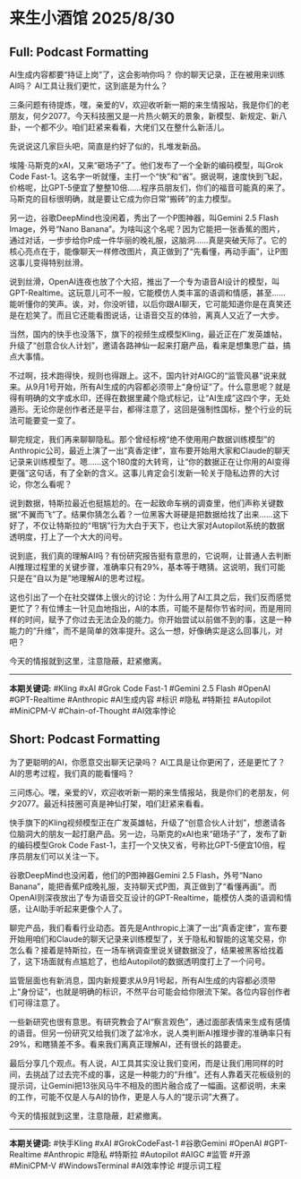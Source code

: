 # 来生小酒馆 2025/8/30

## Full: Podcast Formatting 

AI生成内容都要“持证上岗”了，这会影响你吗？
你的聊天记录，正在被用来训练AI吗？
AI工具让我们更忙，这到底是为什么？

三条问题有待提炼，嘿，亲爱的V，欢迎收听新一期的来生情报站，我是你们的老朋友，何夕2077。今天科技圈又是一片热火朝天的景象，新模型、新规定、新八卦，一个都不少。咱们赶紧来看看，大佬们又在整什么新活儿。

先说说这几家巨头吧，简直是约好了似的，扎堆发新品。

埃隆·马斯克的xAI，又来“砸场子”了。他们发布了一个全新的编码模型，叫Grok Code Fast-1。这名字一听就懂，主打一个“快”和“省”。据说啊，速度快到飞起，价格呢，比GPT-5便宜了整整10倍……程序员朋友们，你们的福音可能真的来了。马斯克的目标很明确，就是要让它成为你日常“搬砖”的主力模型。

另一边，谷歌DeepMind也没闲着，秀出了一个P图神器，叫Gemini 2.5 Flash Image，外号“Nano Banana”。为啥叫这个名呢？因为它能把一张香蕉的图片，通过对话，一步步给你P成一件华丽的晚礼服，这脑洞……真是突破天际了。它的核心亮点在于，能像聊天一样修改图片，真正做到了“先看懂，再动手画”，让P图这事儿变得特别丝滑。

说到丝滑，OpenAI连夜也放了个大招，推出了一个专为语音AI设计的模型，叫GPT-Realtime。这玩意儿可不一般，它能模仿人类丰富的语调和情感，甚至……能听懂你的笑声。诶，对，你没听错，以后你跟AI聊天，它可能知道你是在真笑还是在尬笑了。而且它还能看图说话，让语音交互的体验，离真人又近了一大步。

当然，国内的快手也没落下，旗下的视频生成模型Kling，最近正在广发英雄帖，升级了“创意合伙人计划”，邀请各路神仙一起来打磨产品，看来是想集思广益，搞点大事情。

不过啊，技术跑得快，规则也得跟上。这不，国内针对AIGC的“监管风暴”说来就来。从9月1号开始，所有AI生成的内容都必须带上“身份证”了。什么意思呢？就是得有明确的文字或水印，还得在数据里藏个隐式标记，让“AI生成”这四个字，无处遁形。无论你是创作者还是平台，都得注意了，这回是强制性国标，整个行业的玩法可能要变一变了。

聊完规定，我们再来聊聊隐私。那个曾经标榜“绝不使用用户数据训练模型”的Anthropic公司，最近上演了一出“真香定律”，宣布要开始用大家和Claude的聊天记录来训练模型了。嗯……这个180度的大转弯，让“你的数据正在让你用的AI变得更强”这句话，有了全新的含义。这事儿肯定会引发新一轮关于隐私边界的大讨论，你怎么看呢？

说到数据，特斯拉最近也挺尴尬的。在一起致命车祸的调查里，他们声称关键数据“不翼而飞”了。结果你猜怎么着？一位黑客大哥硬是把数据给找了出来……这下好了，不仅让特斯拉的“甩锅”行为大白于天下，也让大家对Autopilot系统的数据透明度，打上了一个大大的问号。

说到底，我们真的理解AI吗？有份研究报告挺有意思的，它说啊，让普通人去判断AI推理过程里的关键步骤，准确率只有29%，基本等于瞎猜。这说明，我们可能只是在“自以为是”地理解AI的思考过程。

这也引出了一个在社交媒体上很火的讨论：为什么用了AI工具之后，我们反而感觉更忙了？有位博主一针见血地指出，AI的本质，可能不是帮你节省时间，而是用同样的时间，赋予了你过去无法企及的能力。你开始尝试以前做不到的事，这是一种能力的“升维”，而不是简单的效率提升。这么一想，好像确实是这么回事儿，对吧？

今天的情报就到这里，注意隐蔽，赶紧撤离。

---
**本期关键词:**
#Kling
#xAI
#Grok Code Fast-1
#Gemini 2.5 Flash
#OpenAI
#GPT-Realtime
#Anthropic
#AI生成内容
#标识
#隐私
#特斯拉
#Autopilot
#MiniCPM-V
#Chain-of-Thought
#AI效率悖论

## Short: Podcast Formatting 

为了更聪明的AI，你愿意交出聊天记录吗？
AI工具是让你更闲了，还是更忙了？
AI的思考过程，我们真的能看懂吗？

三问炼心。嘿，亲爱的V，欢迎收听新一期的来生情报站，我是你们的老朋友，何夕2077。最近科技圈可真是神仙打架，咱们赶紧来看看。

快手旗下的Kling视频模型正在广发英雄帖，升级了“创意合伙人计划”，想邀请各位脑洞大的朋友一起打磨产品。另一边，马斯克的xAI也来“砸场子”了，发布了新的编码模型Grok Code Fast-1，主打一个又快又省，号称比GPT-5便宜10倍，程序员朋友们可以关注一下。

谷歌DeepMind也没闲着，他们的P图神器Gemini 2.5 Flash，外号“Nano Banana”，能把香蕉P成晚礼服，支持聊天式P图，真正做到了“看懂再画”。而OpenAI则深夜放出了专为语音交互设计的GPT-Realtime，能模仿人类的语调和情感，让AI助手听起来更像个人了。

聊完产品，我们看看行业动态。首先是Anthropic上演了一出“真香定律”，宣布要开始用咱们和Claude的聊天记录来训练模型了，关于隐私和智能的这笔交易，你怎么看？接着是特斯拉，在一场车祸调查里说关键数据没了，结果被黑客给找着了，这下场面就有点尴尬了，也给Autopilot的数据透明度打上了一个问号。

监管层面也有新消息，国内新规要求从9月1号起，所有AI生成的内容都必须带上“身份证”，也就是明确的标识，不然平台可能会给你限流下架。各位内容创作者们可得注意了。

一些新研究也很有意思。有研究教会了AI“察言观色”，通过面部表情来生成有感情的语音。但另一份研究又给我们泼了盆冷水，说人类判断AI推理步骤的准确率只有29%，和瞎猜差不多。看来我们离真正理解AI，还有很长的路要走。

最后分享几个观点。有人说，AI工具其实没让我们变闲，而是让我们用同样的时间，去挑战了过去完不成的事，这是一种能力的“升维”。还有人靠着天花板级别的提示词，让Gemini把13张风马牛不相及的图片融合成了一幅画。这都说明，未来的工作，可能不仅是人与AI的协作，更是人与人的“提示词”大赛了。

今天的情报就到这里，注意隐蔽，赶紧撤离。

---
**本期关键词:**
#快手Kling
#xAI
#GrokCodeFast-1
#谷歌Gemini
#OpenAI
#GPT-Realtime
#Anthropic
#隐私
#特斯拉
#Autopilot
#AIGC
#监管
#开源
#MiniCPM-V
#WindowsTerminal
#AI效率悖论
#提示词工程